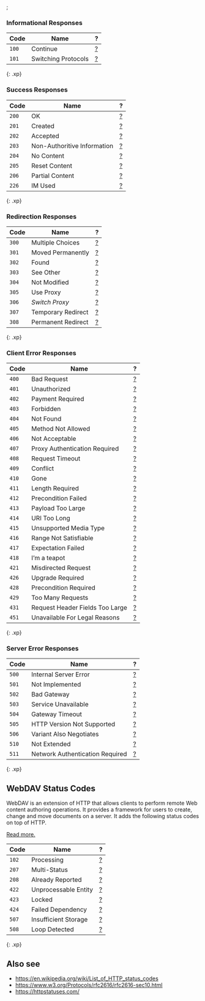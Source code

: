 ;

### Informational Responses

<table><thead><tr class="header"><th>Code</th><th>Name</th><th>?</th></tr></thead><tbody><tr class="odd"><td><code>100</code></td><td>Continue</td><td><a href="https://httpstatuses.com/100">?</a></td></tr><tr class="even"><td><code>101</code></td><td>Switching Protocols</td><td><a href="https://httpstatuses.com/101">?</a></td></tr></tbody></table>

{: .xp}

### Success Responses

<table><thead><tr class="header"><th>Code</th><th>Name</th><th>?</th></tr></thead><tbody><tr class="odd"><td><code>200</code></td><td>OK</td><td><a href="https://httpstatuses.com/200">?</a></td></tr><tr class="even"><td><code>201</code></td><td>Created</td><td><a href="https://httpstatuses.com/201">?</a></td></tr><tr class="odd"><td><code>202</code></td><td>Accepted</td><td><a href="https://httpstatuses.com/202">?</a></td></tr><tr class="even"><td><code>203</code></td><td>Non-Authoritive Information</td><td><a href="https://httpstatuses.com/203">?</a></td></tr><tr class="odd"><td><code>204</code></td><td>No Content</td><td><a href="https://httpstatuses.com/204">?</a></td></tr><tr class="even"><td><code>205</code></td><td>Reset Content</td><td><a href="https://httpstatuses.com/205">?</a></td></tr><tr class="odd"><td><code>206</code></td><td>Partial Content</td><td><a href="https://httpstatuses.com/206">?</a></td></tr><tr class="even"><td><code>226</code></td><td>IM Used</td><td><a href="https://httpstatuses.com/226">?</a></td></tr></tbody></table>

{: .xp}

### Redirection Responses

<table><thead><tr class="header"><th>Code</th><th>Name</th><th>?</th></tr></thead><tbody><tr class="odd"><td><code>300</code></td><td>Multiple Choices</td><td><a href="https://httpstatuses.com/300">?</a></td></tr><tr class="even"><td><code>301</code></td><td>Moved Permanently</td><td><a href="https://httpstatuses.com/301">?</a></td></tr><tr class="odd"><td><code>302</code></td><td>Found</td><td><a href="https://httpstatuses.com/302">?</a></td></tr><tr class="even"><td><code>303</code></td><td>See Other</td><td><a href="https://httpstatuses.com/303">?</a></td></tr><tr class="odd"><td><code>304</code></td><td>Not Modified</td><td><a href="https://httpstatuses.com/304">?</a></td></tr><tr class="even"><td><code>305</code></td><td>Use Proxy</td><td><a href="https://httpstatuses.com/305">?</a></td></tr><tr class="odd"><td><code>306</code></td><td><em>Switch Proxy</em></td><td><a href="https://httpstatusdogs.com/306-switch-proxy">?</a></td></tr><tr class="even"><td><code>307</code></td><td>Temporary Redirect</td><td><a href="https://httpstatuses.com/307">?</a></td></tr><tr class="odd"><td><code>308</code></td><td>Permanent Redirect</td><td><a href="https://httpstatuses.com/308">?</a></td></tr></tbody></table>

{: .xp}

### Client Error Responses

<table><thead><tr class="header"><th>Code</th><th>Name</th><th>?</th></tr></thead><tbody><tr class="odd"><td><code>400</code></td><td>Bad Request</td><td><a href="https://httpstatuses.com/400">?</a></td></tr><tr class="even"><td><code>401</code></td><td>Unauthorized</td><td><a href="https://httpstatuses.com/401">?</a></td></tr><tr class="odd"><td><code>402</code></td><td>Payment Required</td><td><a href="https://httpstatuses.com/402">?</a></td></tr><tr class="even"><td><code>403</code></td><td>Forbidden</td><td><a href="https://httpstatuses.com/403">?</a></td></tr><tr class="odd"><td><code>404</code></td><td>Not Found</td><td><a href="https://httpstatuses.com/404">?</a></td></tr><tr class="even"><td><code>405</code></td><td>Method Not Allowed</td><td><a href="https://httpstatuses.com/405">?</a></td></tr><tr class="odd"><td><code>406</code></td><td>Not Acceptable</td><td><a href="https://httpstatuses.com/406">?</a></td></tr><tr class="even"><td><code>407</code></td><td>Proxy Authentication Required</td><td><a href="https://httpstatuses.com/407">?</a></td></tr><tr class="odd"><td><code>408</code></td><td>Request Timeout</td><td><a href="https://httpstatuses.com/408">?</a></td></tr><tr class="even"><td><code>409</code></td><td>Conflict</td><td><a href="https://httpstatuses.com/409">?</a></td></tr><tr class="odd"><td><code>410</code></td><td>Gone</td><td><a href="https://httpstatuses.com/410">?</a></td></tr><tr class="even"><td><code>411</code></td><td>Length Required</td><td><a href="https://httpstatuses.com/411">?</a></td></tr><tr class="odd"><td><code>412</code></td><td>Precondition Failed</td><td><a href="https://httpstatuses.com/412">?</a></td></tr><tr class="even"><td><code>413</code></td><td>Payload Too Large</td><td><a href="https://httpstatuses.com/413">?</a></td></tr><tr class="odd"><td><code>414</code></td><td>URI Too Long</td><td><a href="https://httpstatuses.com/414">?</a></td></tr><tr class="even"><td><code>415</code></td><td>Unsupported Media Type</td><td><a href="https://httpstatuses.com/415">?</a></td></tr><tr class="odd"><td><code>416</code></td><td>Range Not Satisfiable</td><td><a href="https://httpstatuses.com/416">?</a></td></tr><tr class="even"><td><code>417</code></td><td>Expectation Failed</td><td><a href="https://httpstatuses.com/417">?</a></td></tr><tr class="odd"><td><code>418</code></td><td>I’m a teapot</td><td><a href="https://httpstatuses.com/418">?</a></td></tr><tr class="even"><td><code>421</code></td><td>Misdirected Request</td><td><a href="https://httpstatuses.com/421">?</a></td></tr><tr class="odd"><td><code>426</code></td><td>Upgrade Required</td><td><a href="https://httpstatuses.com/426">?</a></td></tr><tr class="even"><td><code>428</code></td><td>Precondition Required</td><td><a href="https://httpstatuses.com/428">?</a></td></tr><tr class="odd"><td><code>429</code></td><td>Too Many Requests</td><td><a href="https://httpstatuses.com/429">?</a></td></tr><tr class="even"><td><code>431</code></td><td>Request Header Fields Too Large</td><td><a href="https://httpstatuses.com/431">?</a></td></tr><tr class="odd"><td><code>451</code></td><td>Unavailable For Legal Reasons</td><td><a href="https://httpstatuses.com/451">?</a></td></tr></tbody></table>

{: .xp}

### Server Error Responses

<table><thead><tr class="header"><th>Code</th><th>Name</th><th>?</th></tr></thead><tbody><tr class="odd"><td><code>500</code></td><td>Internal Server Error</td><td><a href="https://httpstatuses.com/500">?</a></td></tr><tr class="even"><td><code>501</code></td><td>Not Implemented</td><td><a href="https://httpstatuses.com/501">?</a></td></tr><tr class="odd"><td><code>502</code></td><td>Bad Gateway</td><td><a href="https://httpstatuses.com/502">?</a></td></tr><tr class="even"><td><code>503</code></td><td>Service Unavailable</td><td><a href="https://httpstatuses.com/503">?</a></td></tr><tr class="odd"><td><code>504</code></td><td>Gateway Timeout</td><td><a href="https://httpstatuses.com/504">?</a></td></tr><tr class="even"><td><code>505</code></td><td>HTTP Version Not Supported</td><td><a href="https://httpstatuses.com/505">?</a></td></tr><tr class="odd"><td><code>506</code></td><td>Variant Also Negotiates</td><td><a href="https://httpstatuses.com/506">?</a></td></tr><tr class="even"><td><code>510</code></td><td>Not Extended</td><td><a href="https://httpstatuses.com/510">?</a></td></tr><tr class="odd"><td><code>511</code></td><td>Network Authentication Required</td><td><a href="https://httpstatuses.com/511">?</a></td></tr></tbody></table>

{: .xp}

WebDAV Status Codes
-------------------

WebDAV is an extension of HTTP that allows clients to perform remote Web content authoring operations. It provides a framework for users to create, change and move documents on a server. It adds the following status codes on top of HTTP.

[Read more.](https://en.wikipedia.org/wiki/WebDAV)

<table><thead><tr class="header"><th>Code</th><th>Name</th><th>?</th></tr></thead><tbody><tr class="odd"><td><code>102</code></td><td>Processing</td><td><a href="https://en.wikipedia.org/wiki/List_of_HTTP_status_codes#102">?</a></td></tr><tr class="even"><td><code>207</code></td><td>Multi-Status</td><td><a href="https://en.wikipedia.org/wiki/List_of_HTTP_status_codes#207">?</a></td></tr><tr class="odd"><td><code>208</code></td><td>Already Reported</td><td><a href="https://en.wikipedia.org/wiki/List_of_HTTP_status_codes#208">?</a></td></tr><tr class="even"><td><code>422</code></td><td>Unprocessable Entity</td><td><a href="https://en.wikipedia.org/wiki/List_of_HTTP_status_codes#422">?</a></td></tr><tr class="odd"><td><code>423</code></td><td>Locked</td><td><a href="https://en.wikipedia.org/wiki/List_of_HTTP_status_codes#423">?</a></td></tr><tr class="even"><td><code>424</code></td><td>Failed Dependency</td><td><a href="https://en.wikipedia.org/wiki/List_of_HTTP_status_codes#424">?</a></td></tr><tr class="odd"><td><code>507</code></td><td>Insufficient Storage</td><td><a href="https://en.wikipedia.org/wiki/List_of_HTTP_status_codes#507">?</a></td></tr><tr class="even"><td><code>508</code></td><td>Loop Detected</td><td><a href="https://en.wikipedia.org/wiki/List_of_HTTP_status_codes#508">?</a></td></tr></tbody></table>

{: .xp}

Also see
--------

-   <a href="https://en.wikipedia.org/wiki/List_of_HTTP_status_codes" class="uri">https://en.wikipedia.org/wiki/List_of_HTTP_status_codes</a>
-   <a href="https://www.w3.org/Protocols/rfc2616/rfc2616-sec10.html" class="uri">https://www.w3.org/Protocols/rfc2616/rfc2616-sec10.html</a>
-   <a href="https://httpstatuses.com/" class="uri">https://httpstatuses.com/</a>

